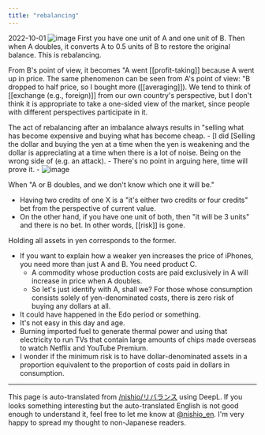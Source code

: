 ```yaml
---
title: "rebalancing"
---
```


2022-10-01
![image](https://gyazo.com/8fd997733b82fa6c33f2722979806cf7/thumb/1000)
First you have one unit of A and one unit of B. Then when A doubles, it converts A to 0.5 units of B to restore the original balance. This is rebalancing.

From B's point of view, it becomes "A went [[profit-taking]] because A went up in price.
The same phenomenon can be seen from A's point of view: "B dropped to half price, so I bought more ([[averaging]]).
We tend to think of [[exchange (e.g., foreign)]] from our own country's perspective, but I don't think it is appropriate to take a one-sided view of the market, since people with different perspectives participate in it.

The act of rebalancing after an imbalance always results in "selling what has become expensive and buying what has become cheap.
    - [I did [Selling the dollar and buying the yen at a time when the yen is weakening and the dollar is appreciating at a time when there is a lot of noise. Being on the wrong side of (e.g. an attack).
    - There's no point in arguing here, time will prove it.
    - ![image](https://gyazo.com/46a4616cf50e5edf8e673986c4ede044/thumb/1000)


When "A or B doubles, and we don't know which one it will be."
- Having two credits of one X is a "it's either two credits or four credits" bet from the perspective of current value.
- On the other hand, if you have one unit of both, then "it will be 3 units" and there is no bet. In other words, [[risk]] is gone.

Holding all assets in yen corresponds to the former.
- If you want to explain how a weaker yen increases the price of iPhones, you need more than just A and B. You need product C.
    - A commodity whose production costs are paid exclusively in A will increase in price when A doubles.
    - So let's just identify with A, shall we?
For those whose consumption consists solely of yen-denominated costs, there is zero risk of buying any dollars at all.
- It could have happened in the Edo period or something.
- It's not easy in this day and age.
- Burning imported fuel to generate thermal power and using that electricity to run TVs that contain large amounts of chips made overseas to watch Netflix and YouTube Premium.
- I wonder if the minimum risk is to have dollar-denominated assets in a proportion equivalent to the proportion of costs paid in dollars in consumption.

---
This page is auto-translated from [/nishio/リバランス](https://scrapbox.io/nishio/リバランス) using DeepL. If you looks something interesting but the auto-translated English is not good enough to understand it, feel free to let me know at [@nishio_en](https://twitter.com/nishio_en). I'm very happy to spread my thought to non-Japanese readers.